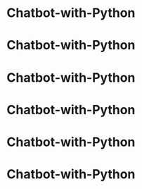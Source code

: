 # Chatbot-with-Python
# Chatbot-with-Python
# Chatbot-with-Python
# Chatbot-with-Python
# Chatbot-with-Python
# Chatbot-with-Python

